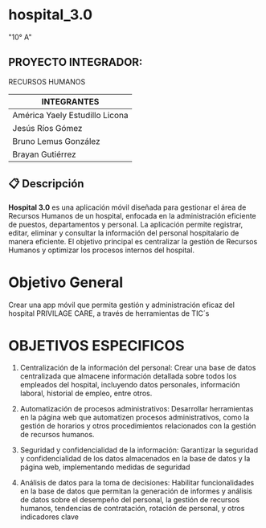 # hospital_3.0

"10° A"
## PROYECTO INTEGRADOR:
RECURSOS HUMANOS 

| INTEGRANTES       |
| --------------------------- | 
| América Yaely Estudillo Licona | 
| Jesús Ríos Gómez            | 
| Bruno Lemus González | 
|Brayan Gutiérrez

## 📋 Descripción
**Hospital 3.0** es una aplicación móvil diseñada para gestionar el área de Recursos Humanos de un hospital, enfocada en la administración eficiente de puestos, departamentos y personal. La aplicación permite registrar, editar, eliminar y consultar la información del personal hospitalario de manera eficiente. El objetivo principal es centralizar la gestión de Recursos Humanos y optimizar los procesos internos del hospital.

# Objetivo General

Crear una app móvil que permita gestión y administración eficaz del hospital PRIVILAGE CARE, a través de herramientas de TIC´s

# OBJETIVOS ESPECIFICOS
1. Centralización de la información del personal: Crear una base de datos centralizada que almacene información detallada sobre todos los empleados del hospital, incluyendo datos personales, información laboral, historial de empleo, entre otros.

2. Automatización de procesos administrativos: Desarrollar herramientas en la página web que automatizen procesos administrativos, como la gestión de horarios y otros procedimientos relacionados con la gestión de recursos humanos.

3. Seguridad y confidencialidad de la información: Garantizar la seguridad y confidencialidad de los datos almacenados en la base de datos y la página web, implementando medidas de seguridad
4. Análisis de datos para la toma de decisiones: Habilitar funcionalidades en la base de datos que permitan la generación de informes y análisis de datos sobre el desempeño del personal, la gestión de recursos humanos, tendencias de contratación, rotación de personal, y otros indicadores clave


